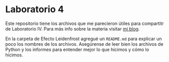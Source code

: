 # Laboratorio 4

Este repositorio tiene los archivos que me parecieron útiles para compartitr de Laboratorio IV. Para más info sobre la materia visitar [mi blog](https://elrepositoriodefede.wordpress.com).

En la carpeta de Efecto Leidenfrost agregué un `README.md` para explicar un
poco los nombres de los archivos. Asegúrense de leer bien los archivos de
Python y los informes para entender mejor lo que hicimos y cómo lo hicimos.
